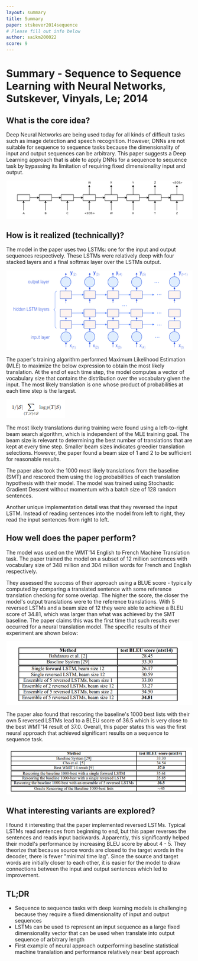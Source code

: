 ```yaml
---
layout: summary
title: Summary
paper: stskever2014sequence
# Please fill out info below
author: saikm200022
score: 9
---
```


# **Summary - Sequence to Sequence Learning with Neural Networks, Sutskever, Vinyals, Le; 2014**

## What is the core idea?

Deep Neural Networks are being used today for all kinds of difficult tasks such as image detection and speech recognition. However, DNNs are not suitable for sequence to sequence tasks because the dimensionality of input and output sequences can be arbitrary. This paper suggests a Deep Learning approach that is able to apply DNNs for a sequence to sequence task by bypassing its limitation of requiring fixed dimensionality input and output.

![Alt Text](sutskever2014sequence_1b.PNG)


## How is it realized (technically)?
 
The model in the paper uses two LSTMs: one for the input and output sequences respectively. These LSTMs were relatively deep with four stacked layers and a final softmax layer over the LSTMs output. 


![Alt Text](sutskever2014sequence_1c.PNG)


The paper's training algorithm performed Maximum Likelihood Estimation (MLE) to maximize the below expression to obtain the most likely translation. At the end of each time step, the model computes a vector of vocabulary size that contains the distribution over the vocabulary given the input. The most likely translation is one whose product of probabilities at each time step is the largest. 

![Alt Text](sutskever2014sequence_1a.PNG)


The most likely translations during training were found using a left-to-right beam search algorithm, which is independent of the MLE training goal. The beam size is relevant to determining the best number of translations that are kept at every time step. Smaller beam sizes indicates greedier translation selections. However, the paper found a beam size of 1 and 2 to be sufficient for reasonable results. 

The paper also took the 1000 most likely translations from the baseline (SMT) and rescored them using the log probabilities of each translation hypothesis with their model. The model was trained using Stochastic Gradient Descent without momentum with a batch size of 128 random sentences. 

Another unique implementation detail was that they reversed the input LSTM. Instead of reading sentences into the model from left to right, they read the input sentences from right to left. 

## How well does the paper perform?

The model was used on the WMT'14 English to French Machine Translation task. The paper trained the model on a subset of 12 million sentences with vocabulary size of 348 million and 304 million words for French and English respectively.

They assessed the success of their approach using a BLUE score - typically computed by comparing a translated sentence with some reference translation checking for some overlap. The higher the score, the closer the model's output translations were to the reference translations. With 5 reversed LSTMs and a beam size of 12 they were able to achieve a BLEU score of 34.81, which was larger than what was achieved by the SMT baseline. The paper claims this was the first time that such results ever occurred for a neural translation model. The specific results of their experiment are shown below:

![Alt Text](sutskever2014sequence_1e.PNG)

The paper also found that rescoring the baseline's 1000 best lists with their own 5 reversed LSTMs lead to a BLEU score of 36.5 which is very close to the best WMT'14 result of 37.0. Overall, this paper states this was the first neural approach that achieved significant results on a sequence to sequence task. 


![Alt Text](sutskever2014sequence_1d.PNG)

## What interesting variants are explored?

I found it interesting that the paper implemented reversed LSTMs. Typical LSTMs read sentences from beginning to end, but this paper reverses the sentences and reads input backwards. Apparently, this significantly helped their model's performance by increasing BLEU score by about 4 - 5. They theorize that because source words are closed to the target words in the decoder, there is fewer "minimal time lag". Since the source and target words are initially closer to each other, it is easier for the model to draw connections between the input and output sentences which led to improvement.


## TL;DR
* Sequence to sequence tasks with deep learning models is challenging because they require a fixed dimensionality of input and output sequences
* LSTMs can be used to represent an input sequence as a large fixed dimensionality vector that can be used when translate into output sequence of arbitrary length
* First example of neural approach outperforming baseline statistical machine translation and performance relatively near best approach
